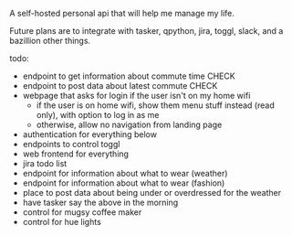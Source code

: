A self-hosted personal api that will help me manage my life. 

Future plans are to integrate with tasker, qpython, jira, toggl,
 slack, and a bazillion other things. 
 
todo: 

* endpoint to get information about commute time CHECK
* endpoint to post data about latest commute CHECK
* webpage that asks for login if the user isn't on my home wifi
  * if the user is on home wifi, show them menu stuff instead (read only), with option to log in as me
  * otherwise, allow no navigation from landing page
* authentication for everything below
* endpoints to control toggl
* web frontend for everything
* jira todo list
* endpoint for information about what to wear (weather)
* endpoint for information about what to wear (fashion)
* place to post data about being under or overdressed for the weather
* have tasker say the above in the morning
* control for mugsy coffee maker
* control for hue lights
